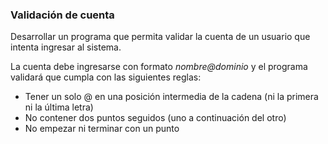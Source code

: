 ### Validación de cuenta

Desarrollar un programa que permita validar la cuenta de un usuario que intenta ingresar al sistema.

La cuenta debe ingresarse con formato *nombre@dominio* y el programa validará que cumpla con las siguientes reglas:
- Tener un solo @ en una posición intermedia de la cadena (ni la primera ni la última letra)
- No contener dos puntos seguidos (uno a continuación del otro)
- No empezar ni terminar con un punto